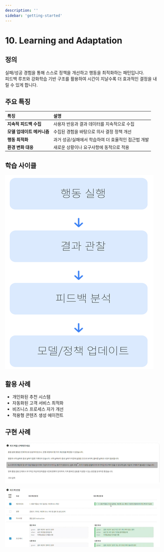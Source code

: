 ```yaml
---
description: ''
sidebar: 'getting-started'
---
```


# 10. Learning and Adaptation

## 정의
실패/성공 경험을 통해 스스로 정책을 개선하고 행동을 최적화하는 패턴입니다.  
피드백 루프와 강화학습 기반 구조를 활용하여 시간이 지날수록 더 효과적인 결정을 내릴 수 있게 합니다.

## 주요 특징
| 특징 | 설명 |
| :--- | :--- |
| **지속적 피드백 수집** | 사용자 반응과 결과 데이터를 지속적으로 수집 |
| **모델 업데이트 메커니즘** | 수집된 경험을 바탕으로 의사 결정 정책 개선 |
| **행동 최적화** | 과거 성공/실패에서 학습하여 더 효율적인 접근법 개발 |
| **환경 변화 대응** | 새로운 상황이나 요구사항에 동적으로 적용 |

## 학습 사이클

![](../../../uengine-image/process-gpt/design-pattern/10-1.png)

## 활용 사례
- 개인화된 추천 시스템  
- 자동화된 고객 서비스 최적화  
- 비즈니스 프로세스 자가 개선  
- 적용형 콘텐츠 생성 에이전트  

## 구현 사례

![](../../../uengine-image/process-gpt/design-pattern/10-2.png)

![](../../../uengine-image/process-gpt/design-pattern/10-3.png)

